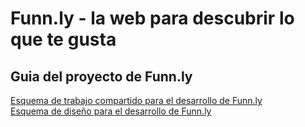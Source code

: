 # Funn.ly - la web para descubrir lo que te gusta

## Guia del proyecto de Funn.ly
[Esquema de trabajo compartido para el desarrollo de Funn.ly](https://github.com/bryandelgado99/Proyecto-Entertaiment-App/blob/f941ba100b692a24f1ca79948f568714103349a0/Workflow.md)  
[Esquema de diseño para el desarrollo de Funn.ly](https://github.com/bryandelgado99/Proyecto-Entertaiment-App/blob/00569ca9191190b116e4303dc2427ef37fa24366/Design.md)
